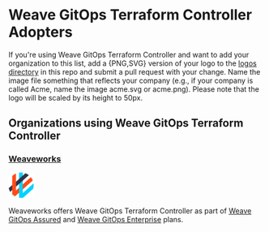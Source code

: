 # Weave GitOps Terraform Controller Adopters

If you're using Weave GitOps Terraform Controller and want to add your organization to this list, add a {PNG,SVG} version of your logo to the [logos directory](./logos) in this repo and submit a pull request with your change. Name the image file something that reflects your company (e.g., if your company is called Acme, name the image acme.svg or acme.png). Please note that the logo will be scaled by its height to 50px.

## Organizations using Weave GitOps Terraform Controller

### [Weaveworks](https://weave.works/)

<a href="https://weave.works/" border="0" target="_blank"><img alt="Weaveworks" src="logos/weaveworks.png" height="50"></a>

Weaveworks offers Weave GitOps Terraform Controller as part of [Weave GitOps Assured](https://www.weave.works/product/gitops/) and [Weave GitOps Enterprise](https://www.weave.works/product/gitops-enterprise/) plans.
